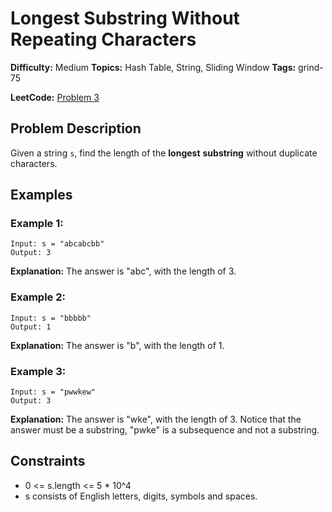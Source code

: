 # Longest Substring Without Repeating Characters

**Difficulty:** Medium
**Topics:** Hash Table, String, Sliding Window
**Tags:** grind-75

**LeetCode:** [Problem 3](https://leetcode.com/problems/longest-substring-without-repeating-characters/description/)

## Problem Description

Given a string `s`, find the length of the **longest** **substring** without duplicate characters.

## Examples

### Example 1:

```
Input: s = "abcabcbb"
Output: 3
```

**Explanation:** The answer is "abc", with the length of 3.

### Example 2:

```
Input: s = "bbbbb"
Output: 1
```

**Explanation:** The answer is "b", with the length of 1.

### Example 3:

```
Input: s = "pwwkew"
Output: 3
```

**Explanation:** The answer is "wke", with the length of 3.
Notice that the answer must be a substring, "pwke" is a subsequence and not a substring.

## Constraints

- 0 <= s.length <= 5 \* 10^4
- s consists of English letters, digits, symbols and spaces.
